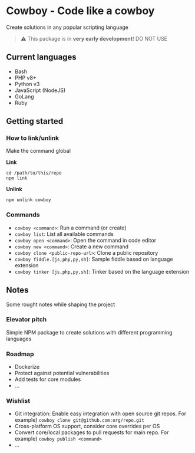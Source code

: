 # Cowboy - Code like a cowboy
Create solutions in any popular scripting language

> :warning: This package is in **very early development**! DO NOT USE

## Current languages
- Bash
- PHP v8+
- Python v3
- JavaScript (NodeJS)
- GoLang
- Ruby

## Getting started
### How to link/unlink
Make the command global

**Link**
```
cd /path/to/this/repo
npm link
```

**Unlink**
```
npm unlink cowboy
```

### Commands
- `cowboy <command>`: Run a command (or create)
- `cowboy list`: List all available commands
- `cowboy open <command>`: Open the command in code editor
- `cowboy new <command>`: Create a new command
- `cowboy clone <public-repo-url>`: Clone a public repository
- `cowboy fiddle.[js,php,py,sh]`: Sample fiddle based on language extension
- `cowboy tinker [js,php,py,sh]`: Tinker based on the language extension

## Notes
Some rought notes while shaping the project

### Elevator pitch
Simple NPM package to create solutions with different programming languages

### Roadmap
- Dockerize
- Protect against potential vulnerabilities
- Add tests for core modules
- ...

### Wishlist
- Git integration: Enable easy integration with open source git repos. For example) `cowboy clone git@github.com:org/repo.git`
- Cross-platform OS support, consider core overrides per OS
- Convert core/local packages to pull requests for main repo. For example) `cowboy publish <command>`
- ...
